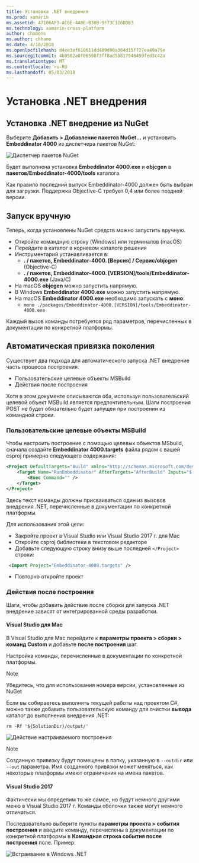 ```yaml
---
title: Установка .NET внедрения
ms.prod: xamarin
ms.assetid: 47106AF3-AC6E-4A0E-B30B-9F73C116DDB3
ms.technology: xamarin-cross-platform
author: chamons
ms.author: chhamo
ms.date: 4/18/2018
ms.openlocfilehash: d4ee3ef610611dd489d90a364d15f727ea49a79e
ms.sourcegitcommit: 4b0582a0f06598f3ff8ad5b817946459fed3c42a
ms.translationtype: MT
ms.contentlocale: ru-RU
ms.lasthandoff: 05/03/2018
---
```

# <a name="installing-net-embedding"></a>Установка .NET внедрения

## <a name="installing-net-embedding-from-nuget"></a>Установка .NET внедрение из NuGet

Выберите **Добавить > Добавление пакетов NuGet...**  и установить **Embeddinator 4000** из диспетчера пакетов NuGet:

![Диспетчер пакетов NuGet](images/visualstudionuget.png)

Будет выполнена установка **Embeddinator 4000.exe** и **objcgen** в **пакетов/Embeddinator-4000/tools** каталога.

Как правило последний выпуск Embeddinator-4000 должен быть выбран для загрузки. Поддержка Objective-C требует 0,4 или более поздней версии.

## <a name="running-manually"></a>Запуск вручную

Теперь, когда установлены NuGet средств можно запустить вручную.

- Откройте командную строку (Windows) или терминалов (macOS)
- Перейдите в каталог в корневом каталоге решения
- Инструментарий устанавливается в:
    - **. / пакетов, Embeddinator-4000. [Версия] / Сервис/objcgen** (Objective-C)
    - **. / пакетов, Embeddinator-4000. [VERSION]/tools/Embeddinator-4000.exe** (Java/C) 
- На macOS **objcgen** можно запустить напрямую. 
- В Windows **Embeddinator 4000.exe** можно запустить напрямую.
- На macOS **Embeddinator 4000.exe** необходимо запускать с **моно**: 
    - `mono ./packages/Embeddinator-4000.[VERSION]/tools/Embeddinator-4000.exe`

Каждый вызов команды потребуется ряд параметров, перечисленных в документации по конкретной платформы.

## <a name="automatic-binding-generation"></a>Автоматическая привязка поколения

Существует два подхода для автоматического запуска .NET внедрение часть процесса построения.

- Пользовательские целевые объекты MSBuild
- Действия после построения

Хотя в этом документе описываются оба, используя пользовательский целевой объект MSBuild является предпочтительным. Шаги построения POST не будет обязательно будет запущен при построении из командной строки.

### <a name="custom-msbuild-targets"></a>Пользовательские целевые объекты MSBuild

Чтобы настроить построение с помощью целевых объектов MSbuild, сначала создайте **Embeddinator 4000.targets** файла рядом с вашей csproj примерно следующего содержания:

```xml
<Project DefaultTargets="Build" xmlns="http://schemas.microsoft.com/developer/msbuild/2003">
    <Target Name="RunEmbeddinator" AfterTargets="AfterBuild" Inputs="$(OutputPath)/$(AssemblyName).dll" Outputs="$(IntermediateOutputPath)/Embeddinator/$(AssemblyName).framework/$(AssemblyName)">
        <Exec Command="" />
    </Target>
</Project>
```

Здесь текст команды должны присваиваться один из вызовов внедрения .NET, перечисленные в документации по конкретной платформы.

Для использования этой цели:

- Закройте проект в Visual Studio или Visual Studio 2017 г. для Mac
- Откройте csproj библиотеки в текстовом редакторе
- Добавьте следующую строку внизу выше последней `</Project>` строки:

```xml
 <Import Project="Embeddinator-4000.targets" />
```

- Повторно откройте проект

### <a name="post-build-steps"></a>Действия после построения

Шаги, чтобы добавить действие после сборки для запуска .NET внедрение зависят от интегрированной среды разработки.

#### <a name="visual-studio-for-mac"></a>Visual Studio для Mac

В Visual Studio для Mac перейдите к **параметры проекта > сборки > команд Custom** и добавьте **после построения** шаг.

Настройка команды, перечисленные в документации по конкретной платформы.

> [!NOTE]
> Убедитесь, что для использования номера версии, установленные из NuGet

Если вы собираетесь выполнять текущей работы над проектом C#, можно также добавить пользовательскую команду для очистки **вывода** каталог до выполнения внедрения .NET:

```shell
rm -Rf '${SolutionDir}/output/'
```

![Действие настраиваемого построения](images/visualstudiocustombuild.png)

> [!NOTE]
> Созданную привязку будут помещены в папку, указанную в `--outdir` или `--out` параметра. Имя созданного привязки может меняться, как некоторые платформы имеют ограничения на имена пакетов.

#### <a name="visual-studio-2017"></a>Visual Studio 2017

Фактически мы определим то же самое, но будут немного другими меню в Visual Studio 2017 г. Команды оболочки также могут немного отличаться.

Последовательно выберите пункты **параметры проекта > события построения** и введите команду, перечислены в документации по конкретной платформы в **Командная строка события после построения** поле. Пример:

![Встраивание в Windows .NET](images/visualstudiowindows.png)
